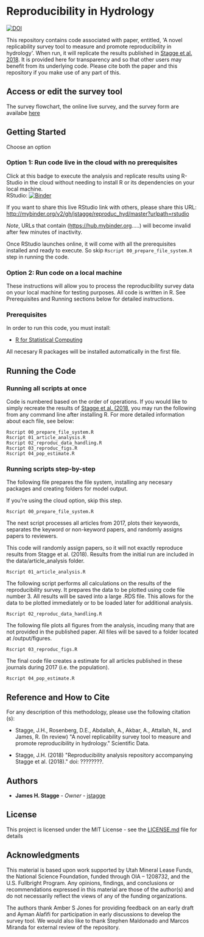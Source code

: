 # Reproducibility in Hydrology

[![DOI](https://zenodo.org/badge/DOI/.svg)](https://doi.org/)

This repository contains code associated with paper, entitled, 'A novel replicability survey tool to measure and promote reproducibility in hydrology'. When run, it will replicate the results published in [Stagge et al. 2018](). It is provided here for transparency and so that other users may benefit from its underlying code. Please cite both the paper and this repository if you make use of any part of this.

## Access or edit the survey tool  
The survey flowchart, the online live survey, and the survey form are availabe [here](https://github.com/jstagge/reproduc_hyd/blob/master/Survey_files.md)   

## Getting Started

Choose an option

### Option 1: Run code live in the cloud with no prerequisites

Click at this badge to execute the analysis and replicate results using R-Studio in the cloud without needing to install R or its dependencies on your local machine.    
RStudio: [![Binder](http://mybinder.org/badge.svg)](http://mybinder.org/v2/gh/jstagge/reproduc_hyd/master?urlpath=rstudio)

If you want to share this live RStudio link with others, please share this URL: http://mybinder.org/v2/gh/jstagge/reproduc_hyd/master?urlpath=rstudio

*Note*, URLs that contain (https://hub.mybinder.org.....) will become invalid after few minutes of inactivity.

Once RStudio launches online, it will come with all the prerequisites installed and ready to execute. So skip ```Rscript 00_prepare_file_system.R``` step in running the code.    
 

### Option 2: Run code on a local machine   
These instructions will allow you to process the reproducibility survey data on your local machine for testing purposes. All code is written in R. See Prerequisites and Running sections below for detailed instructions.  

### Prerequisites

In order to run this code, you must install:
* [R for Statistical Computing](https://www.r-project.org/)

All necesary R packages will be installed automatically in the first file.

## Running the Code

### Running all scripts at once

Code is numbered based on the order of operations.  If you would like to simply recreate the results of [Stagge et al. (2018](http://), you may run the following from any command line after installing R. For more detailed information about each file, see below:

```
Rscript 00_prepare_file_system.R
Rscript 01_article_analysis.R
Rscript 02_reproduc_data_handling.R
Rscript 03_reproduc_figs.R
Rscript 04_pop_estimate.R
```

### Running scripts step-by-step
The following file prepares the file system, installing any necesary packages and creating folders for model output.

If you're using the cloud option, skip this step.  
```
Rscript 00_prepare_file_system.R
```
The next script processes all articles from 2017, plots their keywords, separates the keyword or non-keyword papers, and randomly assigns papers to reviewers.

This code will randomly assign papers, so it will not exactly reproduce results from Stagge et al. (2018). Results from the initial run are included in the data/article_analysis folder.
```
Rscript 01_article_analysis.R
```
The following script performs all calculations on the results of the  reproducibility survey. It prepares the data to be plotted using code file number 3. All results will be saved into a large .RDS file. This allows for the data to be plotted immediately or to be loaded later for additional analysis.

```
Rscript 02_reproduc_data_handling.R
```
The following file plots all figures from the analysis, incuding many that are not provided in the published paper. All files will be saved to a folder located at /output/figures.
```
Rscript 03_reproduc_figs.R
```
The final code file creates a estimate for all articles published in these journals during 2017 (i.e. the population).
```
Rscript 04_pop_estimate.R
```

## Reference and How to Cite

For any description of this methodology, please use the following citation (s):

* Stagge, J.H., Rosenberg, D.E., Abdallah, A., Akbar, A., Attallah, N., and James, R. (In review) "A novel replicability survey tool to measure and promote reproducibility in hydrology." Scientific Data.

* Stagge, J.H. (2018) "Reproducibility analysis repository accompanying Stagge et al. (2018)." doi: ????????.

## Authors

* **James H. Stagge** - *Owner* - [jstagge](https://github.com/jstagge)

## License
This project is licensed under the MIT License - see the [LICENSE.md](LICENSE.md) file for details


## Acknowledgments   
This material is based upon work supported by Utah Mineral Lease Funds, the National Science Foundation, funded through OIA – 1208732, and the U.S. Fullbright Program. Any opinions, findings, and conclusions or recommendations expressed in this material are those of the author(s) and do not necessarily reflect the views of any of the funding organizations. 

The authors thank Amber S Jones for providing feedback on an early draft and Ayman Alafifi for participation in early discussions to develop the survey tool. We would also like to thank Stephen Maldonado and Marcos Miranda for external review of the repository.


